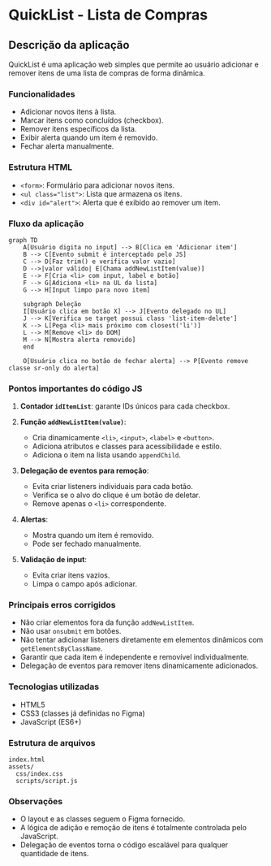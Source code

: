 # QuickList - Lista de Compras

## Descrição da aplicação

QuickList é uma aplicação web simples que permite ao usuário adicionar e remover itens de uma lista de compras de forma dinâmica.

### Funcionalidades

- Adicionar novos itens à lista.
- Marcar itens como concluídos (checkbox).
- Remover itens específicos da lista.
- Exibir alerta quando um item é removido.
- Fechar alerta manualmente.

### Estrutura HTML

- `<form>`: Formulário para adicionar novos itens.
- `<ul class="list">`: Lista que armazena os itens.
- `<div id="alert">`: Alerta que é exibido ao remover um item.

### Fluxo da aplicação

```mermaid
graph TD
    A[Usuário digita no input] --> B[Clica em 'Adicionar item']
    B --> C[Evento submit é interceptado pelo JS]
    C --> D[Faz trim() e verifica valor vazio]
    D -->|valor válido| E[Chama addNewListItem(value)]
    E --> F[Cria <li> com input, label e botão]
    F --> G[Adiciona <li> na UL da lista]
    G --> H[Input limpo para novo item]

    subgraph Deleção
    I[Usuário clica em botão X] --> J[Evento delegado no UL]
    J --> K[Verifica se target possui class 'list-item-delete']
    K --> L[Pega <li> mais próximo com closest('li')]
    L --> M[Remove <li> do DOM]
    M --> N[Mostra alerta removido]
    end

    O[Usuário clica no botão de fechar alerta] --> P[Evento remove classe sr-only do alerta]
```

### Pontos importantes do código JS

1. **Contador `idItemList`**: garante IDs únicos para cada checkbox.
2. **Função `addNewListItem(value)`**:

   - Cria dinamicamente `<li>`, `<input>`, `<label>` e `<button>`.
   - Adiciona atributos e classes para acessibilidade e estilo.
   - Adiciona o item na lista usando `appendChild`.

3. **Delegação de eventos para remoção**:

   - Evita criar listeners individuais para cada botão.
   - Verifica se o alvo do clique é um botão de deletar.
   - Remove apenas o `<li>` correspondente.

4. **Alertas**:

   - Mostra quando um item é removido.
   - Pode ser fechado manualmente.

5. **Validação de input**:

   - Evita criar itens vazios.
   - Limpa o campo após adicionar.

### Principais erros corrigidos

- Não criar elementos fora da função `addNewListItem`.
- Não usar `onsubmit` em botões.
- Não tentar adicionar listeners diretamente em elementos dinâmicos com `getElementsByClassName`.
- Garantir que cada item é independente e removível individualmente.
- Delegação de eventos para remover itens dinamicamente adicionados.

### Tecnologias utilizadas

- HTML5
- CSS3 (classes já definidas no Figma)
- JavaScript (ES6+)

### Estrutura de arquivos

```
index.html
assets/
  css/index.css
  scripts/script.js
```

### Observações

- O layout e as classes seguem o Figma fornecido.
- A lógica de adição e remoção de itens é totalmente controlada pelo JavaScript.
- Delegação de eventos torna o código escalável para qualquer quantidade de itens.
